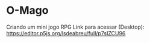 # O-Mago
Criando um mini jogo RPG
Link para acessar (Desktop):
https://editor.p5js.org/lsdeabreu/full/p7sIZCU96